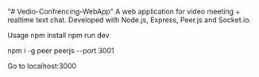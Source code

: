 "# Vedio-Confrencing-WebApp" 
A web application for video meeting + realtime text chat. Developed with Node.js, Express, Peer.js and Socket.io.

Usage
npm install
npm run dev

npm i -g peer
peerjs --port 3001

Go to localhost:3000
